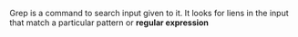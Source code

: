 Grep is a command to search input given to it.
It looks for liens in the input that match a particular pattern or **regular expression**
